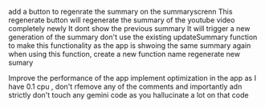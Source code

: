 add a button to regenrate the summary on the summaryscrenn This regenerate button will regenerate the summary of the youtube video completely newly It dont show the previous summary It will trigger a new generation of the summary don't use the existing updateSummary function to make this functionality as the app is shwoing the same summary again when using this function, create a new function name regenerate new sumary

Improve the performance of the app implement optimization in the app as I have 0.1 cpu , don't rfemove any of the comments and importantly adn strictly don't touch any gemini code as you hallucinate a lot on that code
